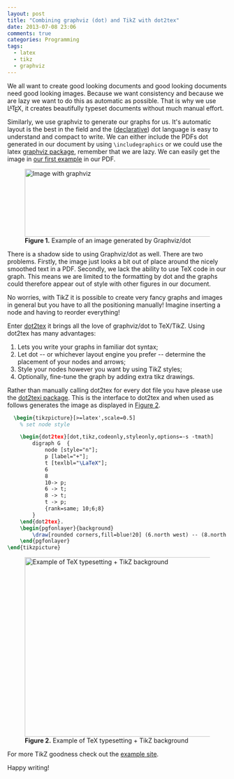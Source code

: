 ```yaml
---
layout: post
title: "Combining graphviz (dot) and TikZ with dot2tex"
date: 2013-07-08 23:06
comments: true
categories: Programming
tags:
  - latex
  - tikz
  - graphviz
---
```


We all want to create good looking documents and good looking documents need
good looking images. Because we want consistency and because we are lazy we
want to do this as automatic as possible. That is why we use <span>L<span style="text-transform: uppercase; font-size: 70%; margin-left: -0.36em; vertical-align: 0.3em; line-height: 0; margin-right: -0.15em;">a</span>T<span style="text-transform: uppercase; margin-left: -0.1667em; vertical-align: -0.5ex; line-height: 0; margin-right: -0.125em;">e</span>X</span>,
it creates beautifully typeset documents without much manual effort.

Similarly, we use graphviz to generate our graphs for us. It's automatic layout is the best in the
field and the ([declarative](2013/05/19/why-you-should-switch-to-declarative-programming/)) dot language is easy to understand and compact to write. We can either include the PDFs dot generated in our document by using `\includegraphics` or we could use the latex [graphviz package](https://github.com/mprentice/GraphViz-sty), remember that we are lazy. We can easily get
the image in <a href="#example1">our first example</a> in our PDF.

<figure id="example1">
	<img src="http://farm8.staticflickr.com/7313/9243796534_60bb926e44_o.png" width="563" height="155" alt="Image with graphviz">
	<figcaption><strong>Figure 1.</strong> Example of an image generated by Graphviz/dot</figcaption>
</figure>


There is a shadow side to using Graphviz/dot as well. There are two problems.
Firstly, the image just looks a bit out of place around the nicely smoothed
text in a PDF. Secondly, we lack the ability to use TeX code in our graph.
This means we are limited to the formatting by dot and the graphs could
therefore appear out of style with other figures in our document.

No worries, with TikZ it is possible to create very fancy graphs and images in
general but you have to all the positioning manually! Imagine inserting a node
and having to reorder everything!

Enter [dot2tex](http://www.fauskes.net/code/dot2tex/) it brings all the love
of graphviz/dot to TeX/TikZ. Using dot2tex has many advantages:

1. Lets you write your graphs in familiar dot syntax;
2. Let dot -- or whichever layout engine you prefer -- determine the placement of
   your nodes and arrows;
3. Style your nodes however you want by using TikZ styles;
4. Optionally, fine-tune the graph by adding extra tikz drawings.

Rather than manually calling dot2tex for every dot file you have please use
the [dot2texi package](http://www.ctan.org/pkg/dot2texi). This is the interface to dot2tex and when used as follows generates the image as displayed in [Figure 2](#example2).

``` latex
  \begin{tikzpicture}[>=latex',scale=0.5]
    % set node style

    \begin{dot2tex}[dot,tikz,codeonly,styleonly,options=-s -tmath]
        digraph G  {
            node [style="n"];
            p [label="+"];
            t [texlbl="\LaTeX"];
            6
            8
            10-> p;
            6 -> t;
            8 -> t;
            t -> p;
            {rank=same; 10;6;8}
        }
    \end{dot2tex}.
    \begin{pgfonlayer}{background}
        \draw[rounded corners,fill=blue!20] (6.north west) -- (8.north east) -- (t.south east)--cycle;
    \end{pgfonlayer}
\end{tikzpicture}
```

<figure id="example2">
	<img src="http://farm4.staticflickr.com/3804/9241070475_9d48236aa7_o.png" width="430" height="410" alt="Example of TeX typesetting + TikZ background">
	<figcaption><strong>Figure 2.</strong> Example of TeX typesetting + TikZ background</figcaption>
</figure>

For more TikZ goodness check out the [example site](http://www.texample.net/tikz/examples/).

Happy writing!
